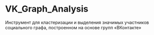 # VK_Graph_Analysis
Инструмент для кластеризации и выделения значимых участников социального графа, построенном на основе групп «‎ВКонтакте»‎
